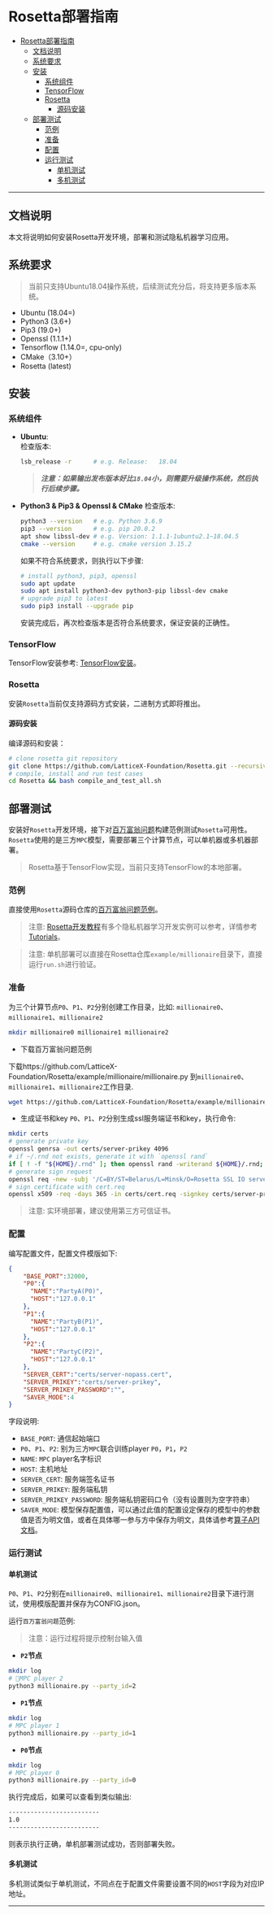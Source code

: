 # Rosetta部署指南

- [Rosetta部署指南](#rosetta%e9%83%a8%e7%bd%b2%e6%8c%87%e5%8d%97)
  - [文档说明](#%e6%96%87%e6%a1%a3%e8%af%b4%e6%98%8e)
  - [系统要求](#%e7%b3%bb%e7%bb%9f%e8%a6%81%e6%b1%82)
  - [安装](#%e5%ae%89%e8%a3%85)
    - [系统组件](#%e7%b3%bb%e7%bb%9f%e7%bb%84%e4%bb%b6)
    - [TensorFlow](#tensorflow)
    - [Rosetta](#rosetta)
      - [源码安装](#%e6%ba%90%e7%a0%81%e5%ae%89%e8%a3%85)
  - [部署测试](#%e9%83%a8%e7%bd%b2%e6%b5%8b%e8%af%95)
    - [范例](#%e8%8c%83%e4%be%8b)
    - [准备](#%e5%87%86%e5%a4%87)
    - [配置](#%e9%85%8d%e7%bd%ae)
    - [运行测试](#%e8%bf%90%e8%a1%8c%e6%b5%8b%e8%af%95)
      - [单机测试](#%e5%8d%95%e6%9c%ba%e6%b5%8b%e8%af%95)
      - [多机测试](#%e5%a4%9a%e6%9c%ba%e6%b5%8b%e8%af%95)
----

## 文档说明

本文将说明如何安装Rosetta开发环境，部署和测试隐私机器学习应用。

## 系统要求

> 当前只支持Ubuntu18.04操作系统，后续测试充分后，将支持更多版本系统。

- Ubuntu (18.04=)
- Python3 (3.6+)
- Pip3 (19.0+)
- Openssl (1.1.1+)
- Tensorflow (1.14.0=, cpu-only)
- CMake（3.10+）
- Rosetta (latest)

## 安装

### 系统组件

- **Ubuntu**:   
  检查版本:   
  ```bash
  lsb_release -r      # e.g. Release:	18.04
  ```
  > ***注意：如果输出发布版本好比`18.04`小，则需要升级操作系统，然后执行后续步骤。***

- **Python3 & Pip3 & Openssl & CMake**
  检查版本:   
  ```bash
  python3 --version   # e.g. Python 3.6.9
  pip3 --version      # e.g. pip 20.0.2
  apt show libssl-dev # e.g. Version: 1.1.1-1ubuntu2.1~18.04.5
  cmake --version     # e.g. cmake version 3.15.2
  ```

  如果不符合系统要求，则执行以下步骤: 
  ```bash
  # install python3, pip3, openssl
  sudo apt update
  sudo apt install python3-dev python3-pip libssl-dev cmake
  # upgrade pip3 to latest 
  sudo pip3 install --upgrade pip
  ```

  安装完成后，再次检查版本是否符合系统要求，保证安装的正确性。

### TensorFlow

TensorFlow安装参考: [TensorFlow安装][tensorFlow-install]。

### Rosetta

安装`Rosetta`当前仅支持源码方式安装，二进制方式即将推出。

#### 源码安装

编译源码和安装：

```bash
# clone rosetta git repository
git clone https://github.com/LatticeX-Foundation/Rosetta.git --recursive
# compile, install and run test cases
cd Rosetta && bash compile_and_test_all.sh
```

## 部署测试

安装好`Rosetta`开发环境，接下对[百万富翁问题][millionaire-problem]构建范例测试`Rosetta`可用性。`Rosetta`使用的是三方`MPC`模型，需要部署三个计算节点，可以单机器或多机器部署。

> Rosetta基于TensorFlow实现，当前只支持TensorFlow的本地部署。

### 范例

直接使用`Rosetta`源码仓库的[百万富翁问题范例][millionaire-example]。

> 注意: [Rosetta开发教程][tutorials]有多个隐私机器学习开发实例可以参考，详情参考[Tutorials](./TUTORIALS.md)。

> 注意: 单机部署可以直接在Rosetta仓库`example/millionaire`目录下，直接运行`run.sh`进行验证。

### 准备

为三个计算节点`P0`、`P1`、`P2`分别创建工作目录，比如: `millionaire0`、`millionaire1`、`millionaire2`
```bash
mkdir millionaire0 millionaire1 millionaire2
```

- 下载百万富翁问题范例

下载https://github.com/LatticeX-Foundation/Rosetta/example/millionaire/millionaire.py 到`millionaire0`、`millionaire1`、`millionaire2`工作目录.

```bash
wget https://github.com/LatticeX-Foundation/Rosetta/example/millionaire/millionaire.py
```
- 生成证书和key
`P0`、`P1`、`P2`分别生成ssl服务端证书和key，执行命令: 

```bash
mkdir certs
# generate private key
openssl genrsa -out certs/server-prikey 4096
# if ~/.rnd not exists, generate it with `openssl rand`
if [ ! -f "${HOME}/.rnd" ]; then openssl rand -writerand ${HOME}/.rnd; fi
# generate sign request
openssl req -new -subj '/C=BY/ST=Belarus/L=Minsk/O=Rosetta SSL IO server/OU=Rosetta server unit/CN=server' -key certs/server-prikey -out certs/cert.req
# sign certificate with cert.req
openssl x509 -req -days 365 -in certs/cert.req -signkey certs/server-prikey -out certs/server-nopass.cert
```

> 注意: 实环境部署，建议使用第三方可信证书。

### 配置

编写配置文件，配置文件模版如下: 

```json
{
    "BASE_PORT":32000,
    "P0":{
      "NAME":"PartyA(P0)",
      "HOST":"127.0.0.1"
    },   
    "P1":{
      "NAME":"PartyB(P1)",
      "HOST":"127.0.0.1"
    },   
    "P2":{
      "NAME":"PartyC(P2)",
      "HOST":"127.0.0.1"
    },
    "SERVER_CERT":"certs/server-nopass.cert",
    "SERVER_PRIKEY":"certs/server-prikey",
    "SERVER_PRIKEY_PASSWORD":"",
    "SAVER_MODE":4
}
```
字段说明: 
- `BASE_PORT`: 通信起始端口
- `P0`、`P1`、`P2`: 别为三方`MPC`联合训练player `P0`，`P1`，`P2`
- `NAME`: `MPC` player名字标识
- `HOST`: 主机地址
- `SERVER_CERT`: 服务端签名证书
- `SERVER_PRIKEY`: 服务端私钥
- `SERVER_PRIKEY_PASSWORD`: 服务端私钥密码口令（没有设置则为空字符串）
- `SAVER_MODE`: 模型保存配置值，可以通过此值的配置设定保存的模型中的参数值是否为明文值，或者在具体哪一参与方中保存为明文，具体请参考[算子API文档](API_DOC_CN.md)。


### 运行测试

#### 单机测试

`P0`、`P1`、`P2`分别在`millionaire0`、`millionaire1`、`millionaire2`目录下进行测试，使用模版配置并保存为CONFIG.json。

运行`百万富翁问题`范例:

> 注意：运行过程将提示控制台输入值

- **`P2`节点**
```bash
mkdir log
# MPC player 2
python3 millionaire.py --party_id=2
```
- **`P1`节点**
```bash
mkdir log
# MPC player 1
python3 millionaire.py --party_id=1
```
- **`P0`节点**
```bash
mkdir log
# MPC player 0
python3 millionaire.py --party_id=0
```

执行完成后，如果可以查看到类似输出: 
```bash
-------------------------
1.0
-------------------------
```

则表示执行正确，单机部署测试成功，否则部署失败。

#### 多机测试

多机测试类似于单机测试，不同点在于配置文件需要设置不同的`HOST`字段为对应IP地址。


-------

[tensorFlow-install]:TENSORFLOW_INSTALL_CN.md
[millionaire-problem]:https://en.wikipedia.org/wiki/Yao%27s_Millionaires%27_Problem
[millionaire-example]:../example/millionaire/millionaire.py
[tutorials]:TUTORIALS.md

